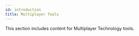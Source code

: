 ```yaml
---
id: introduction
title: Multiplayer Tools
---
```


This section includes content for Multiplayer Technology tools.
